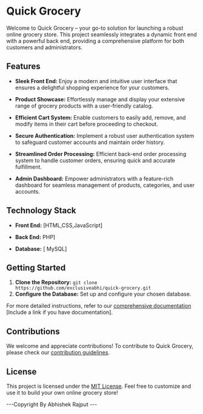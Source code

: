 # Quick Grocery

Welcome to Quick Grocery – your go-to solution for launching a robust online grocery store. This project seamlessly integrates a dynamic front end with a powerful back end, providing a comprehensive platform for both customers and administrators.

## Features

- **Sleek Front End:** Enjoy a modern and intuitive user interface that ensures a delightful shopping experience for your customers.

- **Product Showcase:** Effortlessly manage and display your extensive range of grocery products with a user-friendly catalog.

- **Efficient Cart System:** Enable customers to easily add, remove, and modify items in their cart before proceeding to checkout.

- **Secure Authentication:** Implement a robust user authentication system to safeguard customer accounts and maintain order history.

- **Streamlined Order Processing:** Efficient back-end order processing system to handle customer orders, ensuring quick and accurate fulfillment.

- **Admin Dashboard:** Empower administrators with a feature-rich dashboard for seamless management of products, categories, and user accounts.

## Technology Stack

- **Front End:** [HTML,CSS,JavaScript]

- **Back End:** PHP]

- **Database:** [ MySQL]

## Getting Started

1. **Clone the Repository:** `git clone https://github.com/exclusiveabhi/quick-grocery.git`
2. **Configure the Database:** Set up and configure your chosen database.


For more detailed instructions, refer to our [comprehensive documentation](#) [Include a link if you have documentation].

## Contributions

We welcome and appreciate contributions! To contribute to Quick Grocery, please check our [contribution guidelines](CONTRIBUTING.md).

## License

This project is licensed under the [MIT License](LICENSE). Feel free to customize and use it to build your own online grocery store!

---Copyright By Abhishek Rajput ---
